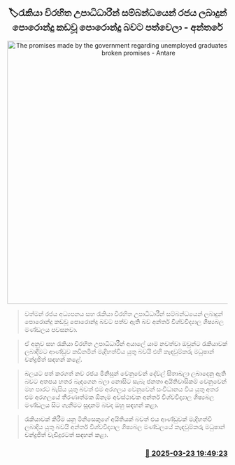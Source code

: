 <p align='center'><b><h2 align='center' title='The promises made by the government regarding unemployed graduates have become broken promises - Antare'>🏷රැකියා විරහිත උපාධිධාරීන් සම්බන්ධයෙන් රජය ලබාදුන් පොරොන්දු කඩවූ පොරොන්දු බවට පත්වෙලා - අන්තරේ</h2></b></p>
<p align='center'><img src='https://helakuru.sgp1.cdn.digitaloceanspaces.com/esana/images/lib/madushan-chandrajith-cc.jpg' width='600' alt='The promises made by the government regarding unemployed graduates have become broken promises - Antare'></p>

> වත්මන් රජය අධ්‍යපනය සහ රැකියා විරහිත උපාධිධාරීන් සම්බන්ධයෙන් ලබාදුන් පොරොන්දු කඩවූ පොරොන්දු බවට පත්ව ඇති බව අන්තර් විශ්වවිද්‍යාල ශිෂ්‍යබල මණ්ඩලය පවසනවා.

> ඒ අනුව සහ රැකියා විරහිත උපාධිධාරීන් අයාලේ යාම නවත්වා ඔවුන්ට රැකියාවක් ලබාදීමට ආණ්ඩුව කඩිනමින් මැදිහත්විය යුතු බවයි එහි කැඳවුම්කරු මධුෂාන් චන්ද්‍රජිත් සඳහන් කළේ.

> බලයට පත් කරගත් නව රජය මිනිසුන් වෙනුවෙන් දේවල් සිතාබලා ලබාදෙනු ඇති බවට අතපය හතර බැඳගෙන බලා නොසිට සැබෑ ජනතා අයිතිවාසිකම් වෙනුවෙන් මහ පාරට බැසිය යුතු බවත් එම අරගලය වෙනුවෙන් සංවිධානය විය යුතු අතර එම අරගලයේ තීරණාත්මක ඕනෑම අවස්ථාවක අන්තර් විශ්වවිද්‍යාල ශිෂ්‍යබල මණ්ඩලය සිට ගැනීමට සූදානම් බවද ඔහු සඳහන් කළා.

> රැකියාවක් කිරීම යනු මිනිසෙකුගේ අයිතියක් බවත් එය ආණ්ඩුවක් මැදිහත්වී ලබාදිය යුතු බවයි අන්තර් විශ්වවිද්‍යාල ශිෂ්‍යබල මණ්ඩලයේ කැඳවුම්කරු මධුෂාන් චන්ද්‍රජිත් වැඩිදුරටත් සඳහන් කළා.



<h3 align='right'><a href='https://www.helakuru.lk/esana/p/108569/'>📅 2025-03-23 19:49:23</a></h3>
